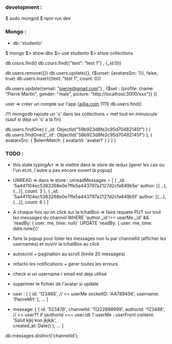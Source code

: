 ### development :
$ sudo mongod
$ npm run dev

### Mongo :
- db: 'studento'

$ mongo 
$> show dbs
$> use studento
$> show collections

db.cours.find()
db.cours.find({"text": "test 1"} , {_id:0}) 

db.users.remove({})
db.users.update({}, {$unset: {avatarsSrc: 1}}, false, true)
db.users.insert({text: "test 1", count: 0})

db.users.update({email: "pierre@gmail.com"} , {$set : {profile: {name: "Pierre Martin", gender: "male", picture: "http://localhost:3000/xxx"}} })  

user => créer un compte sur l'app (a@a.com 1111)
db.users.find()


/!!\ mongodb rajoute un 's' dans les collections + met tout en minuscule (sauf si déja un 's' a la fin)


db.users.findOne( { _id: ObjectId("59b923d8fe2c95d70482145f") } )
db.users.findOne({'_id': ObjectId("59b923d8fe2c95d70482145f") }, { avatarsSrc: { $elemMatch: { avatarId: 'avatar1' } } } )


### TODO :
- this.state.typingArr => le mettre dans le store de redux (gerer les cas ou l'un ecrit, l'autre a pas encore ouvert la popup)

- UNREAD => dans le store :
unreadMessages = [
	{
	    _id: '5a441104ec5383268e0e7ffe5a443797a2127d2cfa849b5e'
	    author: [{...}, {...}],
		count: 3
	},
	{
        _id: '5a441104ec5383268e0e7ffe5a443797a2127d2cfa849b5f'
	    author: [{...}, {...}],
		count: 6
	}
]

- A chaque fois qu'on click sur la tchatBox => faire requete PUT sur tout les messages du channel    WHERE 'author._id !== userMe._id' && 'readBy: { user: me, time: null}'   UPDATE 'readBy: { user: me, time: date.now()}'
- faire la popup pour lister les messages non lu par channelId (afficher les usernames) et ouvrir la tchatBox au click
- autoscrol + pagination au scroll (limite 20 messages)



- refacto les notifications + gerer toutes les erreurs
- check si un username / email est deja utilisé
- supprimer le fichier de l'avatar si update


- user : [ {
    id: '123488',                   // <= userMe
    socketID: 'AA789456', 
    username: 'PierreMrt'
}, ... ]

- message: [ {
    id: '523476', 
    channelId: '11222888999', 
    authorId: '123488',             // <= user??     if (authorId === user.id) ? userMe : userFront
    content: 'Salut kjkj koo jkjkjk',              
    created_at: Date()
}, ... ]

db.messages.distinct('channelId');
